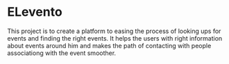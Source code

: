 # ELevento 
This project is to create a platform to easing the process of looking ups for events and finding the right events. It helps the users with right information about events around him and makes the path of contacting with people associationg with the event smoother.
